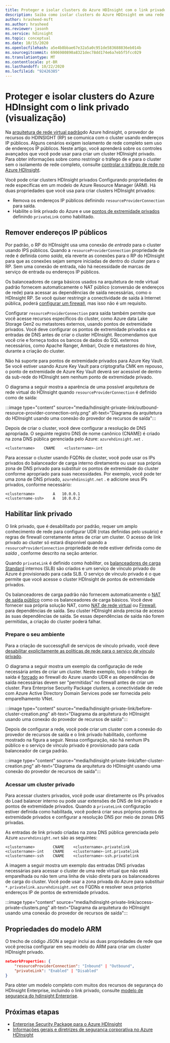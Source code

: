 ```yaml
---
title: Proteger e isolar clusters do Azure HDInsight com o link privado (visualização)
description: Saiba como isolar clusters do Azure HDInsight em uma rede virtual usando o link privado do Azure.
author: hrasheed-msft
ms.author: hrasheed
ms.reviewer: jasonh
ms.service: hdinsight
ms.topic: conceptual
ms.date: 10/15/2020
ms.openlocfilehash: a5e4b8bbae67e32a5a0c951de583688836eb014b
ms.sourcegitcommit: 6906980890a8321dec78dd174e6a7eb5f5fcc029
ms.translationtype: MT
ms.contentlocale: pt-BR
ms.lasthandoff: 10/22/2020
ms.locfileid: "92426385"
---
```

# <a name="secure-and-isolate-azure-hdinsight-clusters-with-private-link-preview"></a>Proteger e isolar clusters do Azure HDInsight com o link privado (visualização)

Na [arquitetura de rede virtual padrão](./hdinsight-virtual-network-architecture.md)do Azure hdinsight, o provedor de recursos do HDINSIGHT (RP) se comunica com o cluster usando endereços IP públicos. Alguns cenários exigem isolamento de rede completo sem uso de endereços IP públicos. Neste artigo, você aprenderá sobre os controles avançados que você pode usar para criar um cluster HDInsight privado. Para obter informações sobre como restringir o tráfego de e para o cluster sem o isolamento de rede completo, consulte [controlar o tráfego de rede no Azure HDInsight](./control-network-traffic.md).

Você pode criar clusters HDInsight privados Configurando propriedades de rede específicas em um modelo de Azure Resource Manager (ARM). Há duas propriedades que você usa para criar clusters HDInsight privados:

* Remova os endereços IP públicos definindo `resourceProviderConnection` para saída.
* Habilite o link privado do Azure e use [pontos de extremidade privados](../private-link/private-endpoint-overview.md) definindo `privateLink` como habilitado.

## <a name="remove-public-ip-addresses"></a>Remover endereços IP públicos

Por padrão, o RP do HDInsight usa uma conexão de *entrada* para o cluster usando IPS públicos. Quando a `resourceProviderConnection` propriedade de rede é definida como *saída*, ela reverte as conexões para o RP do HDInsight para que as conexões sejam sempre iniciadas de dentro do cluster para o RP. Sem uma conexão de entrada, não há necessidade de marcas de serviço de entrada ou endereços IP públicos.

Os balanceadores de carga básicos usados na arquitetura de rede virtual padrão fornecem automaticamente o NAT público (conversão de endereços de rede) para acessar as dependências de saída necessárias, como o HDInsight RP. Se você quiser restringir a conectividade de saída à Internet pública, poderá [configurar um firewall](./hdinsight-restrict-outbound-traffic.md), mas isso não é um requisito.

Configurar `resourceProviderConnection` para saída também permite que você acesse recursos específicos do cluster, como Azure data Lake Storage Gen2 ou metastores externos, usando pontos de extremidade privados. Você deve configurar os pontos de extremidade privados e as entradas de DNS antes de criar o cluster HDInsight. Recomendamos que você crie e forneça todos os bancos de dados do SQL externos necessários, como Apache Ranger, Ambari, Oozie e metastores do hive, durante a criação do cluster.

Não há suporte para pontos de extremidade privados para Azure Key Vault. Se você estiver usando Azure Key Vault para criptografia CMK em repouso, o ponto de extremidade de Azure Key Vault deverá ser acessível de dentro da sub-rede do HDInsight sem nenhum ponto de extremidade privado.

O diagrama a seguir mostra a aparência de uma possível arquitetura de rede virtual do HDInsight quando `resourceProviderConnection` é definido como de saída:

:::image type="content" source="media/hdinsight-private-link/outbound-resource-provider-connection-only.png" alt-text="Diagrama da arquitetura do HDInsight usando uma conexão do provedor de recursos de saída":::

Depois de criar o cluster, você deve configurar a resolução de DNS apropriada. O seguinte registro DNS de nome canônico (CNAME) é criado na zona DNS pública gerenciada pelo Azure: `azurehdinsight.net` .

```dns
<clustername>    CNAME    <clustername>-int
```

Para acessar o cluster usando FQDNs de cluster, você pode usar os IPs privados do balanceador de carga interno diretamente ou usar sua própria zona de DNS privado para substituir os pontos de extremidade do cluster conforme apropriado para suas necessidades. Por exemplo, você pode ter uma zona de DNS privado, `azurehdinsight.net` . e adicione seus IPs privados, conforme necessário:

```dns
<clustername>        A   10.0.0.1
<clustername-ssh>    A   10.0.0.2
```

## <a name="enable-private-link"></a>Habilitar link privado

O link privado, que é desabilitado por padrão, requer um amplo conhecimento de rede para configurar UDR (rotas definidas pelo usuário) e regras de firewall corretamente antes de criar um cluster. O acesso de link privado ao cluster só estará disponível quando a `resourceProviderConnection` propriedade de rede estiver definida como de *saída* , conforme descrito na seção anterior.

Quando `privateLink` é definido como *habilitar*, os [balanceadores de carga Standard](../load-balancer/load-balancer-overview.md) internos (SLB) são criados e um serviço de vínculo privado do Azure é provisionado para cada SLB. O serviço de vínculo privado é o que permite que você acesse o cluster HDInsight de pontos de extremidade privados.

Os balanceadores de carga padrão não fornecem automaticamente o [NAT de saída público](https://docs.microsoft.com/azure/load-balancer/load-balancer-outbound-connections) como os balanceadores de carga básicos. Você deve fornecer sua própria solução NAT, como [NAT de rede virtual](../virtual-network/nat-overview.md) ou [Firewall](./hdinsight-restrict-outbound-traffic.md), para dependências de saída. Seu cluster HDInsight ainda precisa de acesso às suas dependências de saída. Se essas dependências de saída não forem permitidas, a criação do cluster poderá falhar.

### <a name="prepare-your-environment"></a>Prepare o seu ambiente

Para a criação de successgfull de serviços de vínculo privado, você deve [desabilitar explicitamente as políticas de rede para o serviço de vínculo privado](https://docs.microsoft.com/azure/private-link/disable-private-link-service-network-policy).

O diagrama a seguir mostra um exemplo da configuração de rede necessária antes de criar um cluster. Neste exemplo, todo o tráfego de saída é [forçado](../firewall/forced-tunneling.md) ao firewall do Azure usando UDR e as dependências de saída necessárias devem ser "permitidas" no firewall antes de criar um cluster. Para Enterprise Security Package clusters, a conectividade de rede com Azure Active Directory Domain Services pode ser fornecida pelo emparelhamento VNet.

:::image type="content" source="media/hdinsight-private-link/before-cluster-creation.png" alt-text="Diagrama da arquitetura do HDInsight usando uma conexão do provedor de recursos de saída":::

Depois de configurar a rede, você pode criar um cluster com a conexão do provedor de recursos de saída e o link privado habilitado, conforme mostrado na figura a seguir. Nessa configuração, não há nenhum IPs público e o serviço de vínculo privado é provisionado para cada balanceador de carga padrão.

:::image type="content" source="media/hdinsight-private-link/after-cluster-creation.png" alt-text="Diagrama da arquitetura do HDInsight usando uma conexão do provedor de recursos de saída":::

### <a name="access-a-private-cluster"></a>Acessar um cluster privado

Para acessar clusters privados, você pode usar diretamente os IPs privados do Load balancer interno ou pode usar extensões de DNS de link privado e pontos de extremidade privados. Quando a `privateLink` configuração estiver definida como habilitada, você poderá criar seus próprios pontos de extremidade privados e configurar a resolução DNS por meio de zonas DNS privadas.

As entradas de link privado criadas na zona DNS pública gerenciada pelo Azure `azurehdinsight.net` são as seguintes:

```dns
<clustername>        CNAME    <clustername>.privatelink
<clustername>-int    CNAME    <clustername>-int.privatelink
<clustername>-ssh    CNAME    <clustername>-ssh.privatelink
```

A imagem a seguir mostra um exemplo das entradas DNS privadas necessárias para acessar o cluster de uma rede virtual que não está emparelhada ou não tem uma linha de visão direta para os balanceadores de carga do cluster. Você pode usar a zona privada do Azure para substituir `*.privatelink.azurehdinsight.net` os FQDNs e resolver seus próprios endereços IP de pontos de extremidade privados.

:::image type="content" source="media/hdinsight-private-link/access-private-clusters.png" alt-text="Diagrama da arquitetura do HDInsight usando uma conexão do provedor de recursos de saída":::

## <a name="arm-template-properties"></a>Propriedades do modelo ARM

O trecho de código JSON a seguir inclui as duas propriedades de rede que você precisa configurar em seu modelo do ARM para criar um cluster HDInsight privado.

```json
networkProperties: {
    "resourceProviderConnection": "Inbound" | "Outbound",
    "privateLink": "Enabled" | "Disabled"
}
```

Para obter um modelo completo com muitos dos recursos de segurança do HDInsight Enterprise, incluindo o link privado, consulte [modelo de segurança do hdinsight Enterprise](https://github.com/Azure-Samples/hdinsight-enterprise-security/tree/main/ESP-HIB-PL-Template).

## <a name="next-steps"></a>Próximas etapas

* [Enterprise Security Package para o Azure HDInsight](enterprise-security-package.md)
* [Informações gerais e diretrizes de segurança corporativa no Azure HDInsight](./domain-joined/general-guidelines.md)
